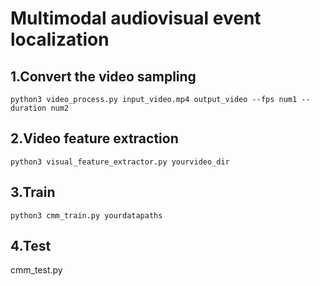 ﻿# Multimodal audiovisual event localization
## 1.Convert the video  sampling
```
python3 video_process.py input_video.mp4 output_video --fps num1 --duration num2
```
## 2.Video feature extraction
```
python3 visual_feature_extractor.py yourvideo_dir
```
## 3.Train
```
python3 cmm_train.py yourdatapaths
```
## 4.Test
cmm_test.py
